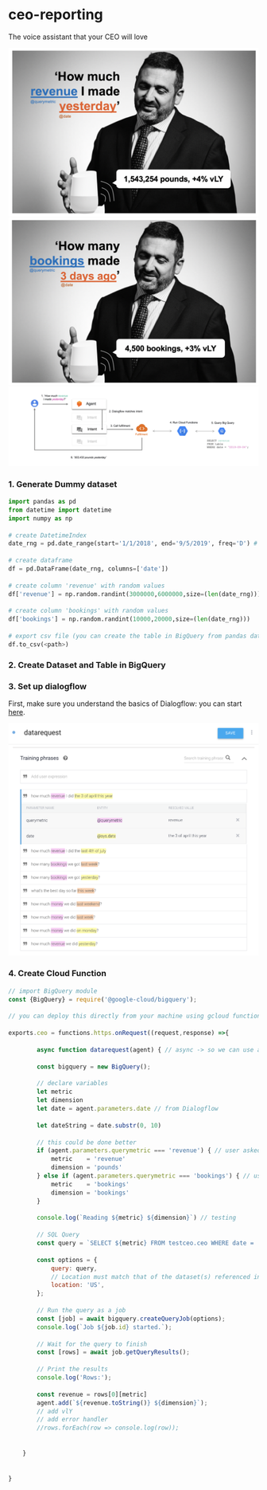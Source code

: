 # ceo-reporting
The voice assistant that your CEO will love

![Screenshot](alex2.png)
![Screenshot](alex3.png)
![Screenshot](flowww.png)

### 1. Generate Dummy dataset

```python
import pandas as pd
from datetime import datetime
import numpy as np

# create DatetimeIndex
date_rng = pd.date_range(start='1/1/2018', end='9/5/2019', freq='D') # m/d/yyyy

# create dataframe
df = pd.DataFrame(date_rng, columns=['date'])

# create column 'revenue' with random values
df['revenue'] = np.random.randint(3000000,6000000,size=(len(date_rng)))

# create column 'bookings' with random values
df['bookings'] = np.random.randint(10000,20000,size=(len(date_rng)))

# export csv file (you can create the table in BigQuery from pandas dataframe as well)
df.to_csv(<path>)
```
### 2. Create Dataset and Table in BigQuery

### 3. Set up dialogflow

First, make sure you understand the basics of Dialogflow: you can start [here](https://cloud.google.com/dialogflow/docs/).

![Screenshot](diaceo.png)


### 4. Create Cloud Function

```javascript
// import BigQuery module
const {BigQuery} = require('@google-cloud/bigquery');

// you can deploy this directly from your machine using gcloud functions deploy ceo --runtime nodejs8 --trigger-http

exports.ceo = functions.https.onRequest((request,response) =>{

        async function datarequest(agent) { // async -> so we can use await later

        const bigquery = new BigQuery();

        // declare variables
        let metric
        let dimension
        let date = agent.parameters.date // from Dialogflow
        
        let dateString = date.substr(0, 10)

        // this could be done better
        if (agent.parameters.querymetric === 'revenue') { // user asked for Revenue
            metric    = 'revenue'
            dimension = 'pounds'
        } else if (agent.parameters.querymetric === 'bookings') { // user asked for Revenue
            metric    = 'bookings'
            dimension = 'bookings'
        }

        console.log(`Reading ${metric} ${dimension}`) // testing
        
        // SQL Query
        const query = `SELECT ${metric} FROM testceo.ceo WHERE date = '${dateString}'`;

        const options = {
            query: query,
            // Location must match that of the dataset(s) referenced in the query.
            location: 'US',
        };

        // Run the query as a job
        const [job] = await bigquery.createQueryJob(options);
        console.log(`Job ${job.id} started.`);

        // Wait for the query to finish
        const [rows] = await job.getQueryResults();

        // Print the results
        console.log('Rows:');

        const revenue = rows[0][metric]
        agent.add(`${revenue.toString()} ${dimension}`);
        // add vlY
        // add error handler
        //rows.forEach(row => console.log(row));


    }
    
 
}

```
